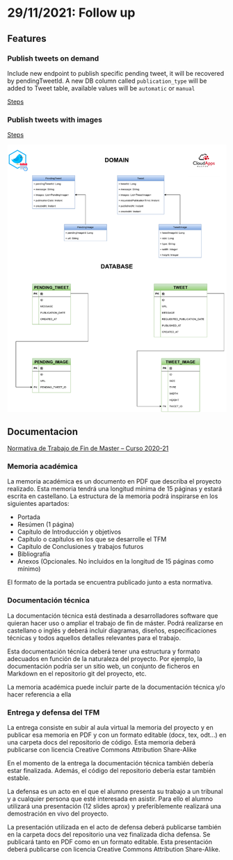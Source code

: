# 29/11/2021: Follow up

## Features

### Publish tweets on demand

Include new endpoint to publish specific pending tweet, it will be recovered by pendingTweetId. A new DB column called `publication_type` will be added to Tweet table, available values will be `automatic` or `manual`

[Steps](../design/feature-publish-on-demand.md)

### Publish tweets with images

[Steps](../design/feature-tweets-with-images.md)

![v3](../../diagrams/twitter-scheduler-v3.png)

## Documentacion

[Normativa de Trabajo de Fin de Master – Curso 2020-21](https://www.aulavirtual.urjc.es/moodle/pluginfile.php/9157822/mod_resource/content/0/Normativa%20de%20TFM%202020-2021.pdf)

### Memoria académica

La memoria académica es un documento en PDF que describa el proyecto realizado. Esta memoria tendrá una longitud mínima de 15 páginas y estará escrita en castellano. La estructura de la memoria podrá inspirarse en los siguientes apartados:

- Portada
- Resúmen (1 página)
- Capítulo de Introducción y objetivos
- Capítulo o capítulos en los que se desarrolle el TFM
- Capítulo de Conclusiones y trabajos futuros
- Bibliografía
- Anexos (Opcionales. No incluidos en la longitud de 15 páginas como mínimo)

El formato de la portada se encuentra publicado junto a esta normativa.

### Documentación técnica

La documentación técnica está destinada a desarrolladores software que quieran hacer uso o ampliar el trabajo de fin de máster. Podrá realizarse en castellano o inglés y deberá incluir diagramas, diseños, especificaciones técnicas y todos aquellos detalles relevantes para el trabajo.

Esta documentación técnica deberá tener una estructura y formato adecuados en función de la naturaleza del proyecto. Por ejemplo, la documentación podría ser un sitio web, un conjunto de ficheros en Markdown en el repositorio git del proyecto, etc.

La memoria académica puede incluir parte de la documentación técnica y/o hacer referencia a ella

### Entrega y defensa del TFM

La entrega consiste en subir al aula virtual la memoria del proyecto y en publicar esa memoria en PDF y con un formato editable (docx, tex, odt...) en una carpeta docs del repositorio de código. Esta memoria deberá publicarse con licencia Creative Commons Attribution Share-Alike

En el momento de la entrega la documentación técnica también debería estar finalizada. Además, el código del repositorio debería estar también estable.

La defensa es un acto en el que el alumno presenta su trabajo a un tribunal y a cualquier persona que esté interesada en asistir. Para ello el alumno utilizará una presentación (12 slides aprox) y preferiblemente realizará una demostración en vivo del proyecto. 

La presentación utilizada en el acto de defensa deberá publicarse también en la carpeta docs del repositorio una vez finalizada dicha defensa. Se publicará tanto en PDF como en un formato editable. Esta presentación deberá publicarse con licencia Creative Commons Attribution Share-Alike.



